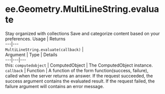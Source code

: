  
#  ee.Geometry.MultiLineString.evaluate
Stay organized with collections  Save and categorize content based on your preferences. 
Usage | Returns  
---|---  
`MultiLineString.evaluate(callback)` |   
Argument | Type | Details  
---|---|---  
this: `computedobject` | ComputedObject | The ComputedObject instance.  
`callback` | Function | A function of the form function(success, failure), called when the server returns an answer. If the request succeeded, the success argument contains the evaluated result. If the request failed, the failure argument will contains an error message.  

